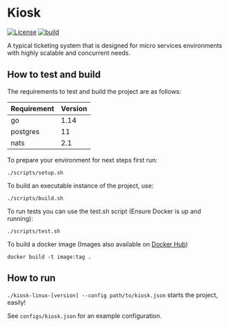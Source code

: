 # Kiosk

[![License](https://img.shields.io/badge/License-Apache%202.0-blue.svg)](https://opensource.org/licenses/Apache-2.0)
[![build](https://travis-ci.org/jibitters/kiosk.svg?branch=master)](https://travis-ci.org/jibitters/kiosk)

A typical ticketing system that is designed for micro services environments with highly scalable and concurrent needs.

## How to test and build

The requirements to test and build the project are as follows:

|Requirement                                                                   |Version|
|---                                                                           |---    |
|go                                                                            |1.14   |
|postgres                                                                      |11     |
|nats                                                                          |2.1    |

To prepare your environment for next steps first run:

`./scripts/setup.sh`

To build an executable instance of the project, use:

`./scripts/build.sh`

To run tests you can use the test.sh script (Ensure Docker is up and running):

`./scripts/test.sh`

To build a docker image (Images also available on [Docker Hub](https://hub.docker.com/r/jibitters/kiosk))

`docker build -t image:tag .`

## How to run

`./kiosk-linux-[version] --config path/to/kiosk.json` starts the project, easily!

See `configs/kiosk.json` for an example configuration.

